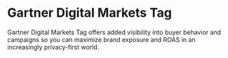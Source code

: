 # Gartner Digital Markets Tag

Gartner Digital Markets Tag offers added visibility into buyer behavior and campaigns so you can maximize brand exposure and ROAS in an increasingly privacy-first world.
